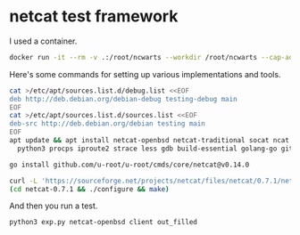 # netcat test framework

I used a container.

```sh
docker run -it --rm -v .:/root/ncwarts --workdir /root/ncwarts --cap-add=SYS_PTRACE debian:testing
```

Here's some commands for setting up various implementations and tools.

```sh
cat >/etc/apt/sources.list.d/debug.list <<EOF
deb http://deb.debian.org/debian-debug testing-debug main
EOF
cat >/etc/apt/sources.list.d/sources.list <<EOF
deb-src http://deb.debian.org/debian testing main
EOF
apt update && apt install netcat-openbsd netcat-traditional socat ncat tcputils netpipes busybox toybox inetutils-telnet \
  python3 procps iproute2 strace less gdb build-essential golang-go git curl

go install github.com/u-root/u-root/cmds/core/netcat@v0.14.0

curl -L 'https://sourceforge.net/projects/netcat/files/netcat/0.7.1/netcat-0.7.1.tar.gz/download' | tar -xzv
(cd netcat-0.7.1 && ./configure && make)
```

And then you run a test.

```sh
python3 exp.py netcat-openbsd client out_filled
```
